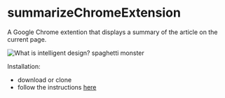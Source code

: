 # summarizeChromeExtension
A Google Chrome extention that displays a summary of the article on the current page.


![What is intelligent design? spaghetti monster](https://cloud.githubusercontent.com/assets/676869/16362532/5e7bf074-3bb1-11e6-8124-2afefbab725c.png)




Installation: 
- download or clone 
- follow the instructions [here](https://developer.chrome.com/extensions/getstarted#unpacked)
